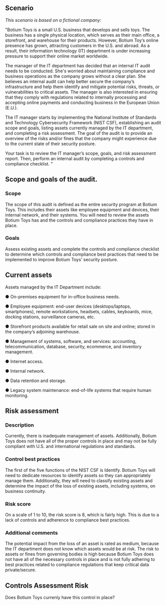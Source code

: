 ## Scenario

_This scenario is based on a fictional company:_

"Botium Toys is a small U.S. business that develops and sells toys. The business has a single physical location, which serves as their main office, a storefront, and warehouse for their 
products. However, Botium Toy’s online presence has grown, attracting customers in the U.S. and abroad. As a result, their information technology (IT) department is under increasing pressure 
to support their online market worldwide. 

The manager of the IT department has decided that an internal IT audit needs to be conducted. She's worried about maintaining compliance and business operations as the company grows without a clear plan.
She believes an internal audit can help better secure the company’s infrastructure and help them identify and mitigate potential risks, threats, or vulnerabilities to critical assets. The manager is also 
interested in ensuring that they comply with regulations related to internally processing and accepting online payments and conducting business in the European Union (E.U.).  

The IT manager starts by implementing the National Institute of Standards and Technology Cybersecurity Framework (NIST CSF), establishing an audit scope and goals, listing assets currently managed by the 
IT department, and completing a risk assessment. The goal of the audit is to provide an overview of the risks and/or fines that the company might experience due to the current state of their security posture.

Your task is to review the IT manager’s scope, goals, and risk assessment report. Then, perform an internal audit by completing a controls and compliance checklist. "

## Scope and goals of the audit.

### Scope

The scope of this audit is defined as the entire security program at Botium Toys.
This includes their assets like employee equipment and devices, their internal network,
and their systems. You will need to review the assets Botium Toys has and the controls
and compliance practices they have in place.

### Goals

Assess existing assets and complete the controls and compliance checklist to
determine which controls and compliance best practices that need to be implemented
to improve Botium Toys’ security posture.

## Current assets

Assets managed by the IT Department include:

● On-premises equipment for in-office business needs.

● Employee equipment: end-user devices (desktops/laptops, smartphones),
remote workstations, headsets, cables, keyboards, mice, docking stations,
surveillance cameras, etc.

● Storefront products available for retail sale on site and online; stored in the
company’s adjoining warehouse.

● Management of systems, software, and services: accounting,
telecommunication, database, security, ecommerce, and inventory management.

● Internet access.

● Internal network.

● Data retention and storage.

● Legacy system maintenance: end-of-life systems that require human monitoring.

## Risk assessment

### Description

Currently, there is inadequate management of assets. Additionally, Botium Toys does
not have all of the proper controls in place and may not be fully compliant with U.S. and
international regulations and standards.

### Control best practices

The first of the five functions of the NIST CSF is Identify. Botium Toys will need to
dedicate resources to identify assets so they can appropriately manage them.
Additionally, they will need to classify existing assets and determine the impact of the
loss of existing assets, including systems, on business continuity.

### Risk score
On a scale of 1 to 10, the risk score is 8, which is fairly high. This is due to a lack of
controls and adherence to compliance best practices.

### Additional comments

The potential impact from the loss of an asset is rated as medium, because the IT
department does not know which assets would be at risk. The risk to assets or fines
from governing bodies is high because Botium Toys does not have all of the necessary
controls in place and is not fully adhering to best practices related to compliance
regulations that keep critical data private/secure.

## Controls Assessment Risk

Does Botium Toys currenly have this control in place?


